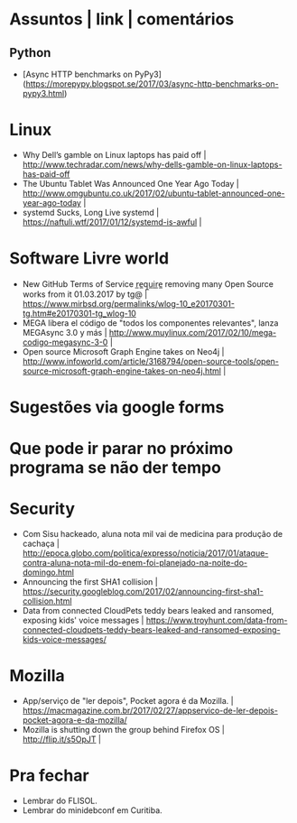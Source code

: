 Assuntos | link | comentários
=============================

Python
------
* [Async HTTP benchmarks on PyPy3] (https://morepypy.blogspot.se/2017/03/async-http-benchmarks-on-pypy3.html)

Linux
=====
* Why Dell’s gamble on Linux laptops has paid off | http://www.techradar.com/news/why-dells-gamble-on-linux-laptops-has-paid-off
* The Ubuntu Tablet Was Announced One Year Ago Today | http://www.omgubuntu.co.uk/2017/02/ubuntu-tablet-announced-one-year-ago-today |
* systemd Sucks, Long Live systemd | https://naftuli.wtf/2017/01/12/systemd-is-awful |

Software Livre world
====================
* New GitHub Terms of Service r̲e̲q̲u̲i̲r̲e̲ removing many Open Source works from it 01.03.2017 by tg@ | https://www.mirbsd.org/permalinks/wlog-10_e20170301-tg.htm#e20170301-tg_wlog-10
* MEGA libera el código de "todos los componentes relevantes", lanza MEGAsync 3.0 y más | http://www.muylinux.com/2017/02/10/mega-codigo-megasync-3-0 |
* Open source Microsoft Graph Engine takes on Neo4j | http://www.infoworld.com/article/3168794/open-source-tools/open-source-microsoft-graph-engine-takes-on-neo4j.html |

Sugestões via google forms
==========================

Que pode ir parar no próximo programa se não der tempo
=======================================================

Security
========
* Com Sisu hackeado, aluna nota mil vai de medicina para produção de cachaça | http://epoca.globo.com/politica/expresso/noticia/2017/01/ataque-contra-aluna-nota-mil-do-enem-foi-planejado-na-noite-do-domingo.html
* Announcing the first SHA1 collision | https://security.googleblog.com/2017/02/announcing-first-sha1-collision.html
* Data from connected CloudPets teddy bears leaked and ransomed, exposing kids' voice messages | https://www.troyhunt.com/data-from-connected-cloudpets-teddy-bears-leaked-and-ransomed-exposing-kids-voice-messages/

Mozilla
=======
* App/serviço de "ler depois", Pocket agora é da Mozilla. | https://macmagazine.com.br/2017/02/27/appservico-de-ler-depois-pocket-agora-e-da-mozilla/
* Mozilla is shutting down the group behind Firefox OS | http://flip.it/s5OpJT |

Pra fechar
==========
* Lembrar do FLISOL.
* Lembrar do minidebconf em Curitiba. 


